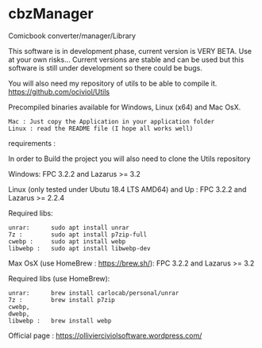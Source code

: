 # cbzManager
Comicbook converter/manager/Library

This software is in development phase, current version is VERY BETA. Use at your own risks...
Current versions are stable and can be used but this software is still under development so there could be bugs.

You will also need my repository of utils to be able to compile it. https://github.com/ociviol/Utils

Precompiled binaries available for Windows, Linux (x64) and Mac OsX.

	Mac : Just copy the Application in your application folder
	Linux : read the README file (I hope all works well)

requirements :

In order to Build the project you will also need to clone the Utils repository

Windows: FPC 3.2.2 and Lazarus >= 3.2

Linux (only tested under Ubutu 18.4 LTS AMD64) and Up : FPC 3.2.2 and Lazarus >= 2.2.4

Required libs:

	unrar: 		sudo apt install unrar
	7z : 		sudo apt install p7zip-full
	cwebp : 	sudo apt install webp
	libwebp : 	sudo apt install libwebp-dev

Max OsX (use HomeBrew : https://brew.sh/): FPC 3.2.2 and Lazarus >= 3.2

Required libs (use HomeBrew):

	unrar: 		brew install carlocab/personal/unrar
	7z : 		brew install p7zip
	cwebp,
	dwebp,
	libwebp : 	brew install webp


Official page  : https://ollivierciviolsoftware.wordpress.com/
